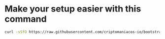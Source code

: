 # Make your setup easier with this command

```sh
curl -sSfO https://raw.githubusercontent.com/criptomaniacos-io/bootstrap/main/frontend/default/setup.sh && sh setup.sh
```
